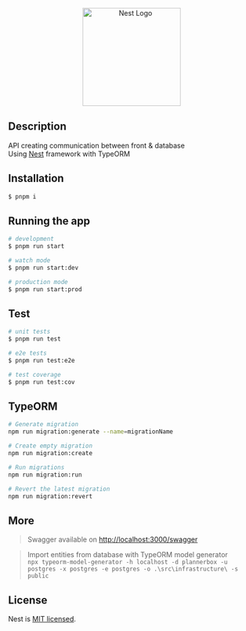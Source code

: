 <p align="center">
  <a href="http://nestjs.com/" target="blank"><img src="https://nestjs.com/img/logo-small.svg" width="200" alt="Nest Logo" /></a>
</p>

## Description

API creating communication between front & database  
Using [Nest](https://github.com/nestjs/nest) framework with TypeORM

## Installation

```bash
$ pnpm i
```

## Running the app

```bash
# development
$ pnpm run start

# watch mode
$ pnpm run start:dev

# production mode
$ pnpm run start:prod
```

## Test

```bash
# unit tests
$ pnpm run test

# e2e tests
$ pnpm run test:e2e

# test coverage
$ pnpm run test:cov
```

## TypeORM

```bash
# Generate migration
npm run migration:generate --name=migrationName

# Create empty migration
npm run migration:create

# Run migrations
npm run migration:run

# Revert the latest migration
npm run migration:revert
```

## More

>Swagger available on [http://localhost:3000/swagger](http://localhost:3000/swagger)

>Import entities from database with TypeORM model generator  
`npx typeorm-model-generator -h localhost -d plannerbox -u postgres -x postgres -e postgres -o .\src\infrastructure\ -s public`

## License

Nest is [MIT licensed](LICENSE).
